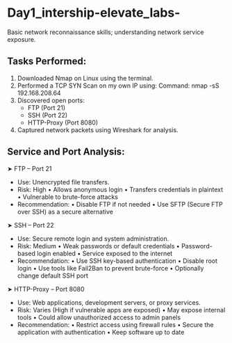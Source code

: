 # Day1_intership-elevate_labs-


Basic network reconnaissance skills; understanding network service
exposure.


Tasks Performed:
----------------
1. Downloaded Nmap on Linux using the terminal.
2. Performed a TCP SYN Scan on my own IP using:
   Command: nmap -sS 192.168.208.64
3. Discovered open ports:
   - FTP (Port 21)
   - SSH (Port 22)
   - HTTP-Proxy (Port 8080)
4. Captured network packets using Wireshark for analysis.

Service and Port Analysis:
--------------------------

➤ FTP – Port 21
   - Use: Unencrypted file transfers.
   - Risk: High
     • Allows anonymous login
     • Transfers credentials in plaintext
     • Vulnerable to brute-force attacks
   - Recommendation:
     • Disable FTP if not needed
     • Use SFTP (Secure FTP over SSH) as a secure alternative

➤ SSH – Port 22
   - Use: Secure remote login and system administration.
   - Risk: Medium
     • Weak passwords or default credentials
     • Password-based login enabled
     • Service exposed to the internet
   - Recommendation:
     • Use SSH key-based authentication
     • Disable root login
     • Use tools like Fail2Ban to prevent brute-force
     • Optionally change default SSH port

➤ HTTP-Proxy – Port 8080
   - Use: Web applications, development servers, or proxy services.
   - Risk: Varies (High if vulnerable apps are exposed)
     • May expose internal tools
     • Could allow unauthorized access to admin panels
   - Recommendation:
     • Restrict access using firewall rules
     • Secure the application with authentication
     • Keep software up to date

